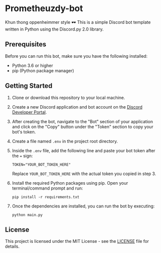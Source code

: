 # Prometheuzdy-bot
Khun thong oppenheimmer style 🕶️
This is a simple Discord bot template written in Python using the Discord.py 2.0 library. 

## Prerequisites

Before you can run this bot, make sure you have the following installed:

- Python 3.6 or higher
- pip (Python package manager)

## Getting Started

1. Clone or download this repository to your local machine.

2. Create a new Discord application and bot account on the [Discord Developer Portal](https://discord.com/developers/applications).

3. After creating the bot, navigate to the "Bot" section of your application and click on the "Copy" button under the "Token" section to copy your bot's token.

4. Create a file named `.env` in the project root directory.

5. Inside the `.env` file, add the following line and paste your bot token after the `=` sign:

   ```
   TOKEN="YOUR_BOT_TOKEN_HERE"
   ```

   Replace `YOUR_BOT_TOKEN_HERE` with the actual token you copied in step 3.

6. Install the required Python packages using pip. Open your terminal/command prompt and run:

   ```
   pip install -r requirements.txt
   ```

7. Once the dependencies are installed, you can run the bot by executing:

   ```
   python main.py
   ```


## License

This project is licensed under the MIT License - see the [LICENSE](LICENSE) file for details.


